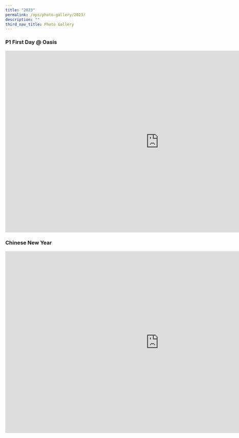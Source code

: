 ```yaml
---
title: "2023"
permalink: /ops/photo-gallery/2023/
description: ""
third_nav_title: Photo Gallery
---
```

### P1 First Day @ Oasis

<iframe src="https://docs.google.com/presentation/d/e/2PACX-1vQBmPQJKJFHEINDeUmkzoyKQKLlx8YttIkUz4u4w8Ih5HTSSgk_clPzzKAh4RMj-col2M_91EZfwyi2/embed?start=true&amp;loop=true&amp;delayms=3000" frameborder="0" width="960" height="569" allowfullscreen="true"></iframe>

### Chinese New Year

<iframe allowfullscreen="true" height="569" width="960" frameborder="0" src="https://docs.google.com/presentation/d/e/2PACX-1vS_czPtEpst-OIxYocq5i4sc5oTc2un0fTDiHGpnOeqU74cvWROxcsx0qYQUvqLQYxQJD6nE4ZriBB4/embed?start=true&amp;loop=true&amp;delayms=3000"></iframe>